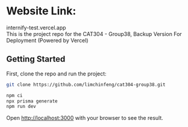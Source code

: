 <h1>Website Link:</h1>
internify-test.vercel.app
<br/>
This is the project repo for the CAT304 - Group38,
Backup Version For Deployment (Powered by Vercel)

<br/>

## Getting Started

First, clone the repo and run the project:

```bash
git clone https://github.com/limchinfeng/cat304-group38.git

npm ci 
npx prisma generate
npm run dev
```

Open [http://localhost:3000](http://localhost:3000) with your browser to see the result.
